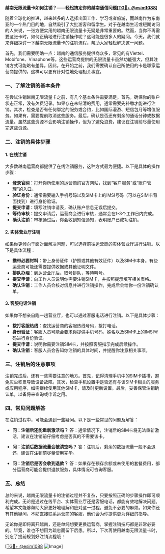 **越南无限流量卡如何注销？——轻松搞定你的越南通信问题[[TG💪+ @esim1088](https://t.me/s/esim1088)]**

随着全球化的推进，越来越多的人选择出国工作、学习或者旅游，而越南作为东南亚的一个热门目的地，自然吸引了大批游客和留学生。对于在越南生活或短期访问的人来说，一张方便实用的越南无限流量卡无疑是非常重要的。然而，当你不再需要这张卡时，如何正确地进行注销操作呢？这可能是很多人的疑问。今天，我们就来详细探讨一下越南无限流量卡的注销流程，帮助大家轻松解决这一问题。

首先，我们需要明确一点：越南的通信服务提供商众多，常见的有Viettel、Mobifone、Vinaphone等。这些运营商提供的无限流量卡虽然功能强大，但其注销方式可能略有差异。因此，在开始之前，我们需要确认自己所使用的卡是哪家运营商提供的，这样可以更有针对性地处理相关事宜。

### **一、了解注销的基本条件**

在尝试注销越南无限流量卡之前，有几个基本条件需要满足。首先，确保你的账户状态正常，没有欠费记录。如果存在未结清的费用，通常需要先补缴才能进行注销。其次，检查是否有任何绑定的服务或合约，比如国际漫游、短信包月等增值服务。如果有，需要提前取消这些服务。最后，确认是否还有剩余的通话分钟或数据流量。虽然这些资源不会影响注销操作，但为了避免浪费，建议在注销前尽量使用完这些资源。

### **二、注销的具体步骤**

#### **1. 在线注销**
大多数越南运营商都提供了在线注销服务，这种方式最为便捷。以下是具体的操作步骤：

- **登录官网**：打开你所使用的运营商的官方网站，找到“客户服务”或“账户管理”的入口。
- **验证身份**：通常需要输入手机号码以及SIM卡上的IMSI号码（可以在SIM卡背面找到）进行身份验证。
- **提交申请**：填写注销申请表，确认账户信息无误后提交。
- **等待审核**：提交申请后，运营商会进行审核，通常会在1-3个工作日内完成。
- **确认注销**：审核通过后，你会收到短信通知，表明账户已成功注销。

#### **2. 实体营业厅注销**
如果你更倾向于面对面解决问题，可以选择前往运营商的实体营业厅进行注销。以下是具体流程：

- **携带必要材料**：带上身份证件（护照或其他有效证件）以及SIM卡本身。有些运营商可能还需要提供收据或其他证明文件。
- **排队办理**：到达营业厅后，取号排队，等待叫号。
- **提交申请**：向工作人员说明你需要注销SIM卡，并按照提示填写相关表格。
- **确认注销**：工作人员会核对信息并进行注销操作，完成后会给你一份注销确认单。

#### **3. 客服电话注销**
如果你不想亲自跑一趟营业厅，也可以通过客服电话进行注销。以下是具体步骤：

- **拨打客服热线**：查找运营商的客服热线号码，拨打电话。
- **身份验证**：客服人员可能会要求你提供手机号码、姓名以及SIM卡上的IMSI号码进行身份验证。
- **提交申请**：说明你需要注销SIM卡，并按照客服指示完成后续操作。
- **确认注销**：客服人员会告知你注销的具体时间，并提醒你注意相关事项。

### **三、注销后的注意事项**

注销完成后，还有一些需要注意的地方。首先，记得清理手机中的SIM卡插槽，避免灰尘积累导致设备故障。其次，检查手机设置中是否还有与该SIM卡相关的服务或应用程序，如需继续使用其他SIM卡，请及时更新设置。最后，妥善保管注销确认单，以备将来查询或申诉之用。

### **四、常见问题解答**

在注销过程中，可能会遇到一些疑问。以下是一些常见的问题及解答：

- **问：注销后还能重新激活吗？**
  答：通常情况下，注销后的SIM卡将无法重新激活，建议在注销前仔细考虑是否真的不需要该卡。
  
- **问：注销后数据流量会被清空吗？**
  答：注销后，剩余的数据流量一般不会退还，建议在注销前尽量使用完毕。

- **问：注销后是否会收到退款？**
  答：如果存在预存余额或未使用的套餐费用，部分运营商可能会提供退款服务，具体情况可咨询客服。

### **五、总结**

总的来说，越南无限流量卡的注销过程并不复杂，只要按照正确的步骤操作即可顺利完成。无论是通过在线平台、实体营业厅还是客服电话，都能有效地解决问题。希望本文能够帮助大家更好地理解和应对这一过程，避免不必要的麻烦。如果你还有其他疑问，不妨直接联系运营商的客服，他们会为你提供更为详细的指导。

无论你是即将离开越南，还是单纯想要更换运营商，掌握注销技巧都是非常必要的。毕竟，谁也不想因为疏忽而留下后患。所以，下次再使用越南无限流量卡时，别忘了提前规划好注销流程哦！

[[TG💪+ @esim1088](https://t.me/s/esim1088) ![Image](https://i.postimg.cc/4NQfJmqS/Snipaste-2025-05-13-00-14-12.png)]